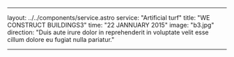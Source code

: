 ---

layout: ../../components/service.astro
service: "Artificial turf"
title: "WE CONSTRUCT BUILDINGS3"
time: "22 JANNUARY 2015"
image: "b3.jpg"
direction: "Duis aute irure dolor in reprehenderit in voluptate velit esse cillum dolore eu fugiat nulla pariatur."

---